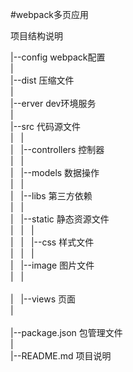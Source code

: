 #webpack多页应用

项目结构说明

|--config     webpack配置 <br/>
|<br/>
|--dist       压缩文件 <br/>
|<br/>
|--erver      dev环境服务 <br/>
|<br/>
|--src        代码源文件 <br/>
|&nbsp;&nbsp;&nbsp;|<br/>
|&nbsp;&nbsp;&nbsp;|--controllers     控制器 <br/>
|&nbsp;&nbsp;&nbsp;|<br/>
|&nbsp;&nbsp;&nbsp;|--models          数据操作 <br/>
|&nbsp;&nbsp;&nbsp;|<br/>
|&nbsp;&nbsp;&nbsp;|--libs            第三方依赖 <br/>
|&nbsp;&nbsp;&nbsp;|<br/>
|&nbsp;&nbsp;&nbsp;|--static          静态资源文件 <br/>
|&nbsp;&nbsp;&nbsp;|&nbsp;&nbsp;&nbsp;|<br/>
|&nbsp;&nbsp;&nbsp;|&nbsp;&nbsp;&nbsp;|--css         样式文件 <br/>
|&nbsp;&nbsp;&nbsp;|&nbsp;&nbsp;&nbsp;|<br/>
|&nbsp;&nbsp;&nbsp;|--image       图片文件 <br/>
|&nbsp;&nbsp;&nbsp;|<br/>   
|&nbsp;&nbsp;&nbsp;|--views     页面<br/>
|<br/>   
|--package.json  包管理文件 <br/>
|<br/>
|--README.md     项目说明
